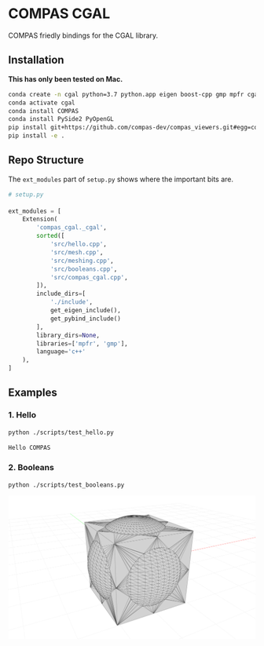 # COMPAS CGAL

COMPAS friedly bindings for the CGAL library.

## Installation

**This has only been tested on Mac.**

```bash
conda create -n cgal python=3.7 python.app eigen boost-cpp gmp mpfr cgal-cpp">=5.0" pybind11
conda activate cgal
conda install COMPAS
conda install PySide2 PyOpenGL
pip install git+https://github.com/compas-dev/compas_viewers.git#egg=compas_viewers
pip install -e .
```

## Repo Structure

The `ext_modules` part of `setup.py` shows where the important bits are.

```python
# setup.py

ext_modules = [
    Extension(
        'compas_cgal._cgal',
        sorted([
            'src/hello.cpp',
            'src/mesh.cpp',
            'src/meshing.cpp',
            'src/booleans.cpp',
            'src/compas_cgal.cpp',
        ]),
        include_dirs=[
            './include',
            get_eigen_include(),
            get_pybind_include()
        ],
        library_dirs=None,
        libraries=['mpfr', 'gmp'],
        language='c++'
    ),
]
```

## Examples

### 1. Hello

```bash
python ./scripts/test_hello.py
```

```bash
Hello COMPAS
```

### 2. Booleans

```bash
python ./scripts/test_booleans.py
```

![images/cgal_boolean_union.png](images/cgal_boolean_union.png)
